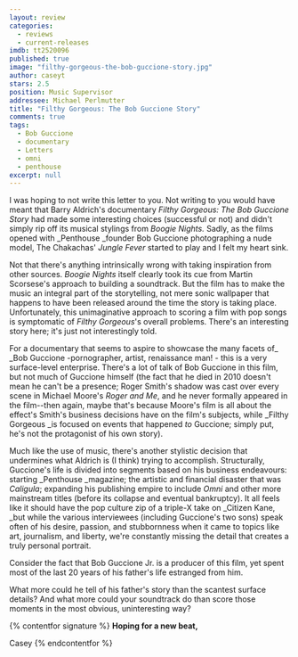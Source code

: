 ```yaml
---
layout: review
categories: 
  - reviews
  - current-releases
imdb: tt2520096
published: true
image: "filthy-gorgeous-the-bob-guccione-story.jpg"
author: caseyt
stars: 2.5
position: Music Supervisor
addressee: Michael Perlmutter
title: "Filthy Gorgeous: The Bob Guccione Story"
comments: true
tags: 
  - Bob Guccione
  - documentary
  - Letters
  - omni
  - penthouse
excerpt: null
---
```


I was hoping to not write this letter to you. Not writing to you would have meant that Barry Aldrich's documentary _Filthy Gorgeous: The Bob Guccione Story_ had made some interesting choices (successful or not) and didn't simply rip off its musical stylings from _Boogie Nights._ Sadly, as the films opened with _Penthouse _founder Bob Guccione photographing a nude model, The Chakachas' _Jungle Fever_ started to play and I felt my heart sink.

Not that there's anything intrinsically wrong with taking inspiration from other sources. _Boogie Nights_ itself clearly took its cue from Martin Scorsese's approach to building a soundtrack. But the film has to make the music an integral part of the storytelling, not mere sonic wallpaper that happens to have been released around the time the story is taking place. Unfortunately, this unimaginative approach to scoring a film with pop songs is symptomatic of _Filthy Gorgeous_'s overall problems. There's an interesting story here; it's just not interestingly told.

For a documentary that seems to aspire to showcase the many facets of_ _Bob Guccione -pornographer, artist, renaissance man! - this is a very surface-level enterprise. There's a lot of talk of Bob Guccione in this film, but not much of Guccione himself (the fact that he died in 2010 doesn't mean he can't be a presence; Roger Smith's shadow was cast over every scene in  Michael Moore's _Roger and Me_, and he never formally appeared in the film--then again, maybe that's because Moore's film is all about the effect's Smith's business decisions have on the film's subjects, while _Filthy Gorgeous _is focused on events that happened _to_ Guccione; simply put, he's not the protagonist of his own story).

Much like the use of music, there's another stylistic decision that undermines what Aldrich is (I think) trying to accomplish. Structurally, Guccione's life is divided into segments based on his business endeavours: starting _Penthouse _magazine; the artistic and financial disaster that was _Caligula_; expanding his publishing empire to include _Omni_ and other more mainstream titles (before its collapse and eventual bankruptcy). It all feels like it should have the pop culture zip of a triple-X take on _Citizen Kane, _but while the various interviewees (including Guccione's two sons) speak often of his desire, passion, and stubbornness when it came to topics like art, journalism, and liberty, we're constantly missing the detail that creates a truly personal portrait. 

Consider the fact that Bob Guccione Jr. is a producer of this film, yet spent most of the last 20 years of his father's life estranged from him.

What more could he tell of his father's story than the scantest surface details? And what more could your soundtrack do than score those moments in the most obvious, uninteresting way?

{% contentfor signature %}
**Hoping for a new beat,**

Casey
{% endcontentfor %}
